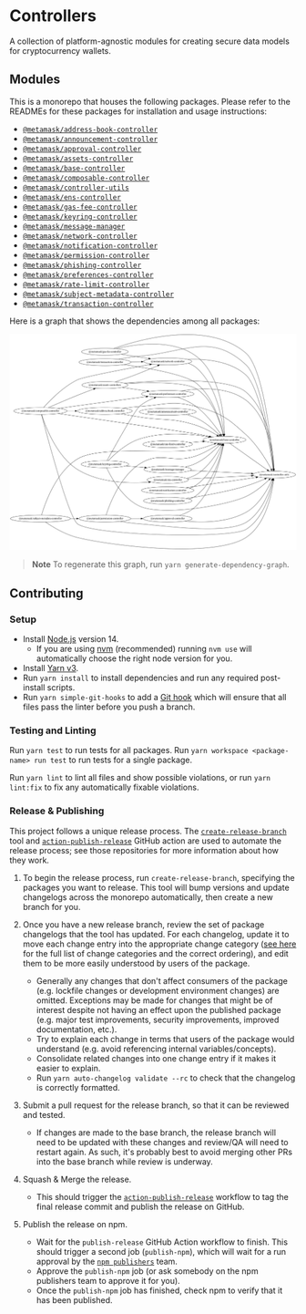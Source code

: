 # Controllers

A collection of platform-agnostic modules for creating secure data models for cryptocurrency wallets.

## Modules

This is a monorepo that houses the following packages. Please refer to the READMEs for these packages for installation and usage instructions:

- [`@metamask/address-book-controller`](packages/address-book-controller)
- [`@metamask/announcement-controller`](packages/announcement-controller)
- [`@metamask/approval-controller`](packages/approval-controller)
- [`@metamask/assets-controller`](packages/assets-controller)
- [`@metamask/base-controller`](packages/base-controller)
- [`@metamask/composable-controller`](packages/composable-controller)
- [`@metamask/controller-utils`](packages/controller-utils)
- [`@metamask/ens-controller`](packages/ens-controller)
- [`@metamask/gas-fee-controller`](packages/gas-fee-controller)
- [`@metamask/keyring-controller`](packages/keyring-controller)
- [`@metamask/message-manager`](packages/message-manager)
- [`@metamask/network-controller`](packages/network-controller)
- [`@metamask/notification-controller`](packages/notification-controller)
- [`@metamask/permission-controller`](packages/permission-controller)
- [`@metamask/phishing-controller`](packages/phishing-controller)
- [`@metamask/preferences-controller`](packages/preferences-controller)
- [`@metamask/rate-limit-controller`](packages/rate-limit-controller)
- [`@metamask/subject-metadata-controller`](packages/subject-metadata-controller)
- [`@metamask/transaction-controller`](packages/transaction-controller)

Here is a graph that shows the dependencies among all packages:

![Dependency graph](assets/dependency-graph.png)

> **Note**
> To regenerate this graph, run `yarn generate-dependency-graph`.

## Contributing

### Setup

- Install [Node.js](https://nodejs.org) version 14.
  - If you are using [nvm](https://github.com/creationix/nvm#installation) (recommended) running `nvm use` will automatically choose the right node version for you.
- Install [Yarn v3](https://yarnpkg.com/getting-started/install).
- Run `yarn install` to install dependencies and run any required post-install scripts.
- Run `yarn simple-git-hooks` to add a [Git hook](https://github.com/toplenboren/simple-git-hooks#what-is-a-git-hook) which will ensure that all files pass the linter before you push a branch.

### Testing and Linting

Run `yarn test` to run tests for all packages. Run `yarn workspace <package-name> run test` to run tests for a single package.

Run `yarn lint` to lint all files and show possible violations, or run `yarn lint:fix` to fix any automatically fixable violations.

### Release & Publishing

This project follows a unique release process. The [`create-release-branch`](https://github.com/MetaMask/create-release-branch) tool and [`action-publish-release`](https://github.com/MetaMask/action-publish-release) GitHub action are used to automate the release process; see those repositories for more information about how they work.

1. To begin the release process, run `create-release-branch`, specifying the packages you want to release. This tool will bump versions and update changelogs across the monorepo automatically, then create a new branch for you.

2. Once you have a new release branch, review the set of package changelogs that the tool has updated. For each changelog, update it to move each change entry into the appropriate change category ([see here](https://keepachangelog.com/en/1.0.0/#types) for the full list of change categories and the correct ordering), and edit them to be more easily understood by users of the package.

   - Generally any changes that don't affect consumers of the package (e.g. lockfile changes or development environment changes) are omitted. Exceptions may be made for changes that might be of interest despite not having an effect upon the published package (e.g. major test improvements, security improvements, improved documentation, etc.).
   - Try to explain each change in terms that users of the package would understand (e.g. avoid referencing internal variables/concepts).
   - Consolidate related changes into one change entry if it makes it easier to explain.
   - Run `yarn auto-changelog validate --rc` to check that the changelog is correctly formatted.

3. Submit a pull request for the release branch, so that it can be reviewed and tested.

   - If changes are made to the base branch, the release branch will need to be updated with these changes and review/QA will need to restart again. As such, it's probably best to avoid merging other PRs into the base branch while review is underway.

4. Squash & Merge the release.

   - This should trigger the [`action-publish-release`](https://github.com/MetaMask/action-publish-release) workflow to tag the final release commit and publish the release on GitHub.

5. Publish the release on npm.

   - Wait for the `publish-release` GitHub Action workflow to finish. This should trigger a second job (`publish-npm`), which will wait for a run approval by the [`npm publishers`](https://github.com/orgs/MetaMask/teams/npm-publishers) team.
   - Approve the `publish-npm` job (or ask somebody on the npm publishers team to approve it for you).
   - Once the `publish-npm` job has finished, check npm to verify that it has been published.
